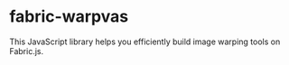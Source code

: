 # fabric-warpvas
This JavaScript library helps you efficiently build image warping tools on Fabric.js.
